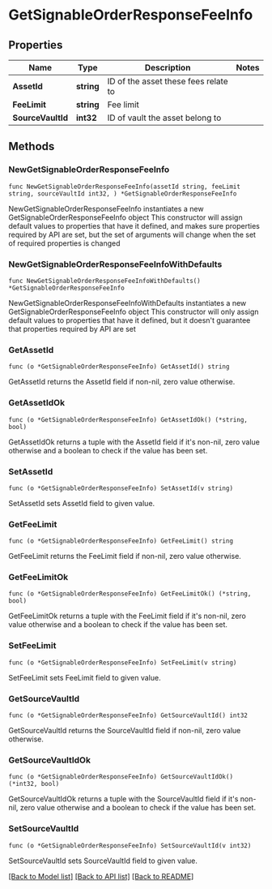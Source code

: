 # GetSignableOrderResponseFeeInfo

## Properties

Name | Type | Description | Notes
------------ | ------------- | ------------- | -------------
**AssetId** | **string** | ID of the asset these fees relate to | 
**FeeLimit** | **string** | Fee limit | 
**SourceVaultId** | **int32** | ID of vault the asset belong to | 

## Methods

### NewGetSignableOrderResponseFeeInfo

`func NewGetSignableOrderResponseFeeInfo(assetId string, feeLimit string, sourceVaultId int32, ) *GetSignableOrderResponseFeeInfo`

NewGetSignableOrderResponseFeeInfo instantiates a new GetSignableOrderResponseFeeInfo object
This constructor will assign default values to properties that have it defined,
and makes sure properties required by API are set, but the set of arguments
will change when the set of required properties is changed

### NewGetSignableOrderResponseFeeInfoWithDefaults

`func NewGetSignableOrderResponseFeeInfoWithDefaults() *GetSignableOrderResponseFeeInfo`

NewGetSignableOrderResponseFeeInfoWithDefaults instantiates a new GetSignableOrderResponseFeeInfo object
This constructor will only assign default values to properties that have it defined,
but it doesn't guarantee that properties required by API are set

### GetAssetId

`func (o *GetSignableOrderResponseFeeInfo) GetAssetId() string`

GetAssetId returns the AssetId field if non-nil, zero value otherwise.

### GetAssetIdOk

`func (o *GetSignableOrderResponseFeeInfo) GetAssetIdOk() (*string, bool)`

GetAssetIdOk returns a tuple with the AssetId field if it's non-nil, zero value otherwise
and a boolean to check if the value has been set.

### SetAssetId

`func (o *GetSignableOrderResponseFeeInfo) SetAssetId(v string)`

SetAssetId sets AssetId field to given value.


### GetFeeLimit

`func (o *GetSignableOrderResponseFeeInfo) GetFeeLimit() string`

GetFeeLimit returns the FeeLimit field if non-nil, zero value otherwise.

### GetFeeLimitOk

`func (o *GetSignableOrderResponseFeeInfo) GetFeeLimitOk() (*string, bool)`

GetFeeLimitOk returns a tuple with the FeeLimit field if it's non-nil, zero value otherwise
and a boolean to check if the value has been set.

### SetFeeLimit

`func (o *GetSignableOrderResponseFeeInfo) SetFeeLimit(v string)`

SetFeeLimit sets FeeLimit field to given value.


### GetSourceVaultId

`func (o *GetSignableOrderResponseFeeInfo) GetSourceVaultId() int32`

GetSourceVaultId returns the SourceVaultId field if non-nil, zero value otherwise.

### GetSourceVaultIdOk

`func (o *GetSignableOrderResponseFeeInfo) GetSourceVaultIdOk() (*int32, bool)`

GetSourceVaultIdOk returns a tuple with the SourceVaultId field if it's non-nil, zero value otherwise
and a boolean to check if the value has been set.

### SetSourceVaultId

`func (o *GetSignableOrderResponseFeeInfo) SetSourceVaultId(v int32)`

SetSourceVaultId sets SourceVaultId field to given value.



[[Back to Model list]](../README.md#documentation-for-models) [[Back to API list]](../README.md#documentation-for-api-endpoints) [[Back to README]](../README.md)


